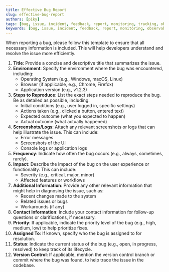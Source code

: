 ```yaml
---
title: Effective Bug Report
slug: effective-bug-report
authors: [piky]
tags: [bug, issue, incident, feedback, report, monitoring, tracking, observability, helpdesk, support]
keywords: [bug, issue, incident, feedback, report, monitoring, observability]
---
```

When reporting a bug, please follow this template to ensure that all necessary information is included. This will help developers understand and resolve the issue more efficiently.
1. **Title**: Provide a concise and descriptive title that summarizes the issue.
2. **Environment**: Specify the environment where the bug was encountered, including:
   - Operating System (e.g., Windows, macOS, Linux)
   - Browser (if applicable, e.g., Chrome, Firefox)
   - Application version (e.g., v1.2.3)
3. **Steps to Reproduce**: List the exact steps needed to reproduce the bug. Be as detailed as possible, including:
   - Initial conditions (e.g., user logged in, specific settings)
   - Actions taken (e.g., clicked a button, entered text)
   - Expected outcome (what you expected to happen)
   - Actual outcome (what actually happened)
4. **Screenshots/Logs**: Attach any relevant screenshots or logs that can help illustrate the issue. This can include:
   - Error messages
   - Screenshots of the UI
   - Console logs or application logs
5. **Frequency**: Indicate how often the bug occurs (e.g., always, sometimes, rarely).
6. **Impact**: Describe the impact of the bug on the user experience or functionality. This can include:
   - Severity (e.g., critical, major, minor)
   - Affected features or workflows
7. **Additional Information**: Provide any other relevant information that might help in diagnosing the issue, such as:
   - Recent changes made to the system
   - Related issues or bugs
   - Workarounds (if any)
8. **Contact Information**: Include your contact information for follow-up questions or clarifications, if necessary.
9. **Priority**: If applicable, indicate the priority level of the bug (e.g., high, medium, low) to help prioritize fixes.
10. **Assigned To**: If known, specify who the bug is assigned to for resolution.
11. **Status**: Indicate the current status of the bug (e.g., open, in progress, resolved) to keep track of its lifecycle.
12. **Version Control**: If applicable, mention the version control branch or commit where the bug was found, to help trace the issue in the codebase.